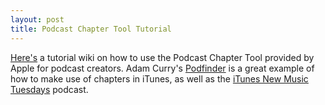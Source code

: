 ```yaml
---
layout: post
title: Podcast Chapter Tool Tutorial
---
```

[Here's](http://www.voxmedia.org/wiki/PodcastChapterTool) a tutorial wiki on how to use the Podcast Chapter Tool provided by Apple for podcast creators. Adam Curry's [Podfinder](http://phobos.apple.com/WebObjects/MZStore.woa/wa/viewAlbum?playlistId=0&selectedItemId=73330994) is a great example of how to make use of chapters in iTunes, as well as the [iTunes New Music Tuesdays](http://phobos.apple.com/WebObjects/MZStore.woa/wa/com.apple.jingle.app.store.DirectAction/viewPodcast?id=73663807) podcast.
